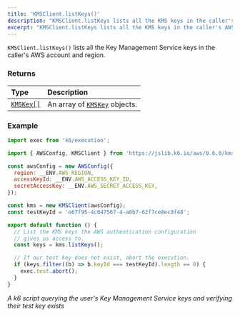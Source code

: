 ```yaml
---
title: 'KMSClient.listKeys()'
description: "KMSClient.listKeys lists all the KMS keys in the caller's AWS account and region"
excerpt: "KMSClient.listKeys lists all the KMS keys in the caller's AWS account and region"
---
```


`KMSClient.listKeys()` lists all the Key Management Service keys in the caller's AWS account and region.

### Returns

| Type                                                        | Description                                                               |
| :---------------------------------------------------------- | :------------------------------------------------------------------------ |
| [`KMSKey[]`](/javascript-api/jslib/aws/kmsclient/kmskey) | An array of [`KMSKey`](/javascript-api/jslib/aws/kmsclient/kmskey) objects. |

### Example

<CodeGroup labels={[]}>

```javascript
import exec from 'k6/execution';

import { AWSConfig, KMSClient } from 'https://jslib.k6.io/aws/0.6.0/kms.js';

const awsConfig = new AWSConfig({
  region: __ENV.AWS_REGION,
  accessKeyId: __ENV.AWS_ACCESS_KEY_ID,
  secretAccessKey: __ENV.AWS_SECRET_ACCESS_KEY,
});

const kms = new KMSClient(awsConfig);
const testKeyId = 'e67f95-4c047567-4-a0b7-62f7ce8ec8f48';

export default function () {
  // List the KMS keys the AWS authentication configuration
  // gives us access to.
  const keys = kms.listKeys();

  // If our test key does not exist, abort the execution.
  if (keys.filter((b) => b.keyId === testKeyId).length == 0) {
    exec.test.abort();
  }
}
```

_A k6 script querying the user's Key Management Service keys and verifying their test key exists_

</CodeGroup>


